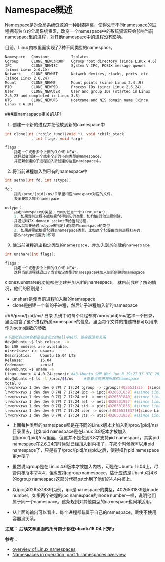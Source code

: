 # Namespace概述

Namespace是对全局系统资源的一种封装隔离，使得处于不同namespace的进程拥有独立的全局系统资源，改变一个namespace中的系统资源只会影响当前namespace里的进程，对其他namespace中的进程没有影响。

目前，Linux内核里面实现了7种不同类型的namespace。

```
Namespace   Constant          Isolates
Cgroup      CLONE_NEWCGROUP   Cgroup root directory (since Linux 4.6)
IPC         CLONE_NEWIPC      System V IPC, POSIX message queues (since Linux 2.6.19)
Network     CLONE_NEWNET      Network devices, stacks, ports, etc. (since Linux 2.6.24)
Mount       CLONE_NEWNS       Mount points (since Linux 2.4.19)
PID         CLONE_NEWPID      Process IDs (since Linux 2.6.24)
User        CLONE_NEWUSER     User and group IDs (started in Linux 2.6.23 and completed in Linux 3.8)
UTS         CLONE_NEWUTS      Hostname and NIS domain name (since Linux 2.6.19)
```

###跟namespace相关的API
1. 创建一个新的进程并把他放到新的namespace中
```c
int clone(int (*child_func)(void *), void *child_stack
            , int flags, void *arg);

flags： 
    指定一个或者多个上面的CLONE_NEW*， 
    这样就会创建一个或多个新的不同类型的namespace， 
    并把新创建的子进程加入新创建的这些namespace中。
```

2. 将当前进程加入到已有的namespace中
```c
int setns(int fd, int nstype);

fd： 
    指向/proc/[pid]/ns/目录里相应namespace对应的文件，
    表示要加入哪个namespace

nstype：
    指定namespace的类型（上面的任意一个CLONE_NEW*）：
    1. 如果当前进程不能根据fd得到它的类型，如fd由其他进程创建，
    并通过UNIX domain socket传给当前进程，
    那么就需要通过nstype来指定fd指向的namespace的类型
    2. 如果进程能根据fd得到namespace类型，比如这个fd是由当前进程打开的，
    那么nstype设置为0即可
```

3. 使当前进程退出指定类型的namespace，并加入到新创建的namespace
```c 
int unshare(int flags);

flags：
    指定一个或者多个上面的CLONE_NEW*，
    这样当前进程就退出了当前指定类型的namespace并加入到新创建的namespace
```

clone和unshare的功能都是创建并加入新的namespace， 就目前我所了解的情况，他们的区别是：
* unshare是使当前进程加入新的namespace
* clone是创建一个新的子进程，然后让子进程加入新的namespace

###/proc/[pid]/ns/ 目录
系统中的每个进程都有/proc/[pid]/ns/这样一个目录，里面包含了这个进程所属namespace的信息，里面每个文件的描述符都可以用来作为setns函数的参数
```bash
#下面所有的命令都是在主机的shell中执行，跟容器没有关系
dev@ubuntu:~$ lsb_release  -a
No LSB modules are available.
Distributor ID: Ubuntu
Description:    Ubuntu 16.04 LTS
Release:        16.04
Codename:       xenial
dev@ubuntu:~$ uname -a
Linux ubuntu 4.4.0-24-generic #43-Ubuntu SMP Wed Jun 8 19:27:37 UTC 2016 x86_64 x86_64 x86_64 GNU/Linux
dev@ubuntu:~$ ls -l /proc/$$/ns     #查看当前进程所属的namespace
total 0
lrwxrwxrwx 1 dev dev 0 7月 7 17:24 cgroup -> cgroup:[4026531835] (since Linux 4.6)
lrwxrwxrwx 1 dev dev 0 7月 7 17:24 ipc -> ipc:[4026531839] #(since Linux 3.0)
lrwxrwxrwx 1 dev dev 0 7月 7 17:24 mnt -> mnt:[4026531840] #(since Linux 3.8)
lrwxrwxrwx 1 dev dev 0 7月 7 17:24 net -> net:[4026531957] #(since Linux 3.0)
lrwxrwxrwx 1 dev dev 0 7月 7 17:24 pid -> pid:[4026531836] #(since Linux 3.8)
lrwxrwxrwx 1 dev dev 0 7月 7 17:24 user -> user:[4026531837]#(since Linux 3.8)
lrwxrwxrwx 1 dev dev 0 7月 7 17:24 uts -> uts:[4026531838] #(since Linux 3.0)
```

* 上面每种类型的namespace都是在不同的Linux版本才加入到/proc/[pid]/ns/目录里去，比如pid namespace是在Linux 3.8版本才被加入到/proc/[pid]/ns/里面，但这并不是说到3.8才支持pid namespace，其实pid namespace在2.6.24的时候就已经加入到内核了，在那个时候就可以用pid namespace了，只是有了/proc/[pid]/ns/pid之后，使得操作pid namespace更方便了

* 虽然说cgroup是在Linux 4.6版本才被加入内核，可是在Ubuntu 16.04上，尽管内核版本才4.4，但也支持cgroup  namespace，估计应该是Ubuntu将4.6的cgroup namespace这部分代码patch到了他们的4.4内核上。

* 以ipc:[4026531839]为例，ipc是namespace的类型，4026531839是inode number，如果两个进程的ipc namespace的inode number一样，说明他们属于同一个namespace。这条规则对其他类型的namespace也同样适用。

* 从上面的输出可以看出，每个进程都有属于自己的namespace，跟使不使用容器没关系。

**注意： 后续文章里面的所有例子都在ubuntu16.04下执行**

**参考：**

* [overview of Linux namespaces
](http://man7.org/linux/man-pages/man7/namespaces.7.html)
* [Namespaces in operation, part 1: namespaces overview](https://lwn.net/Articles/531114/)
